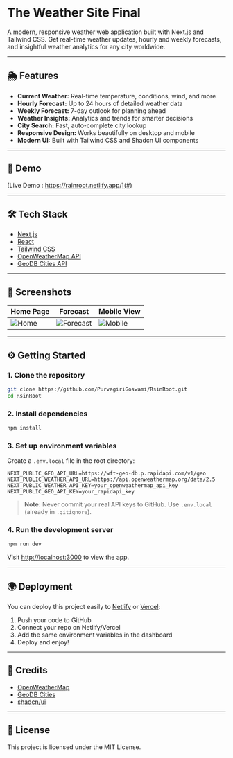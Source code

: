 # The Weather Site Final

A modern, responsive weather web application built with Next.js and Tailwind CSS. Get real-time weather updates, hourly and weekly forecasts, and insightful weather analytics for any city worldwide.

---

## 🌦️ Features
- **Current Weather:** Real-time temperature, conditions, wind, and more
- **Hourly Forecast:** Up to 24 hours of detailed weather data
- **Weekly Forecast:** 7-day outlook for planning ahead
- **Weather Insights:** Analytics and trends for smarter decisions
- **City Search:** Fast, auto-complete city lookup
- **Responsive Design:** Works beautifully on desktop and mobile
- **Modern UI:** Built with Tailwind CSS and Shadcn UI components

---

## 🚀 Demo
<!-- If deployed, add your Netlify/Vercel link here -->
[Live Demo : https://rainroot.netlify.app/](#)

---

## 🛠️ Tech Stack
- [Next.js](https://nextjs.org/)
- [React](https://reactjs.org/)
- [Tailwind CSS](https://tailwindcss.com/)
- [OpenWeatherMap API](https://openweathermap.org/api)
- [GeoDB Cities API](https://rapidapi.com/wirefreethought/api/geodb-cities/)

---

## 📸 Screenshots
<!-- Add screenshots to the /public directory and reference them here -->
| Home Page | Forecast | Mobile View |
|-----------|----------|-------------|
| ![Home](public/screenshots/home.png) | ![Forecast](public/screenshots/forecast.png) | ![Mobile](public/screenshots/mobile.png) |

---

## ⚙️ Getting Started

### 1. Clone the repository
```bash
git clone https://github.com/PurvagiriGoswami/RsinRoot.git
cd RsinRoot
```

### 2. Install dependencies
```bash
npm install
```

### 3. Set up environment variables
Create a `.env.local` file in the root directory:
```env
NEXT_PUBLIC_GEO_API_URL=https://wft-geo-db.p.rapidapi.com/v1/geo
NEXT_PUBLIC_WEATHER_API_URL=https://api.openweathermap.org/data/2.5
NEXT_PUBLIC_WEATHER_API_KEY=your_openweathermap_api_key
NEXT_PUBLIC_GEO_API_KEY=your_rapidapi_key
```
> **Note:** Never commit your real API keys to GitHub. Use `.env.local` (already in `.gitignore`).

### 4. Run the development server
```bash
npm run dev
```
Visit [http://localhost:3000](http://localhost:3000) to view the app.

---

## 🌍 Deployment

You can deploy this project easily to [Netlify](https://www.netlify.com/) or [Vercel](https://vercel.com/):
1. Push your code to GitHub
2. Connect your repo on Netlify/Vercel
3. Add the same environment variables in the dashboard
4. Deploy and enjoy!

---

## 🙏 Credits
- [OpenWeatherMap](https://openweathermap.org/)
- [GeoDB Cities](https://rapidapi.com/wirefreethought/api/geodb-cities/)
- [shadcn/ui](https://ui.shadcn.com/)

---

## 📄 License
This project is licensed under the MIT License.
